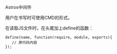 Astros中间件

用户在书写时可使用CMD的形式。

在读取JS文件时，在头尾加上define的函数：

```
define(name, function(require, module, exports){
   // 原代码内容
});
```